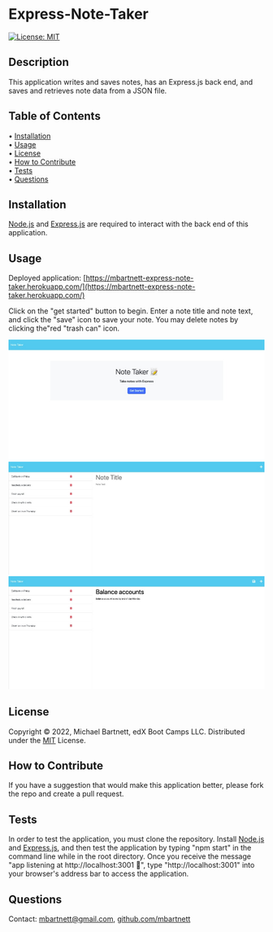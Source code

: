 # Express-Note-Taker

[![License: MIT](https://img.shields.io/badge/License-MIT-yellow.svg)](https://opensource.org/licenses/MIT)

## Description

This application writes and saves notes, has an Express.js back end, and saves and retrieves note data from a JSON file.

## Table of Contents

&bull; [Installation](#installation)<br>
&bull; [Usage](#usage)<br>
&bull; [License](#license)<br>
&bull; [How to Contribute](#how-to-contribute)<br>
&bull; [Tests](#tests)<br>
&bull; [Questions](#questions)

## Installation

[Node.js](https://nodejs.org/en/) and [Express.js](https://expressjs.com/) are required to interact with the back end of this application. 

## Usage

Deployed application: [https://mbartnett-express-note-taker.herokuapp.com/](https://mbartnett-express-note-taker.herokuapp.com/)

Click on the "get started" button to begin. Enter a note title and note text, and click the "save" icon to save your note. You may delete notes by clicking the"red "trash can" icon.

![Express Note Taker image 1](./public/assets/images/Express-Note-Taker.png)
![Express Note Taker image 2](./public/assets/images/Express-Note-Taker-1.png)
![Express Note Taker image 3](./public/assets/images/Express-Note-Taker-2.png)

## License

Copyright © 2022, Michael Bartnett, edX Boot Camps LLC. Distributed under the [MIT](https://opensource.org/licenses/MIT) License.<br>

## How to Contribute

If you have a suggestion that would make this application better, please fork the repo and create a pull request.

## Tests

In order to test the application, you must clone the repository. Install [Node.js](https://nodejs.org/en/) and [Express.js](https://expressjs.com/), and then test the application by typing "npm  start" in the command line while in the root directory. Once you receive the message "app listening at http://localhost:3001 🚀", type "http://localhost:3001" into your browser's address bar to access the application.

## Questions

Contact: mbartnett@gmail.com, [github.com/mbartnett](https://github.com/mbartnett)    